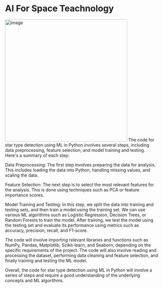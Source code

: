 <h1>AI For Space Teachnology</h1>

<img width=400px src="https://ai-techpark.com/wp-content/uploads/2021/02/798986.jpg" alt="image" />
The code for star type detection using ML in Python involves several steps, including data preprocessing, feature selection, and model training and testing. Here's a summary of each step:

Data Preprocessing: The first step involves preparing the data for analysis. This includes loading the data into Python, handling missing values, and scaling the data.

Feature Selection: The next step is to select the most relevant features for the analysis. This is done using techniques such as PCA or feature importance scores.

Model Training and Testing: In this step, we split the data into training and testing sets, and then train a model using the training set. We can use various ML algorithms such as Logistic Regression, Decision Trees, or Random Forests to train the model. After training, we test the model using the testing set and evaluate its performance using metrics such as accuracy, precision, recall, and F1-score.

The code will involve importing relevant libraries and functions such as NumPy, Pandas, Matplotlib, Scikit-learn, and Seaborn, depending on the specific requirements of the project. The code will also involve reading and processing the dataset, performing data cleaning and feature selection, and finally training and testing the ML model.

Overall, the code for star type detection using ML in Python will involve a series of steps and require a good understanding of the underlying concepts and ML algorithms.
